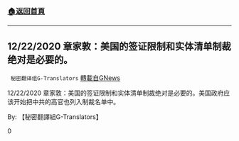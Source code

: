 ###  [:house:返回首頁](https://github.com/ourhimalayas/txt)
---

## 12/22/2020 章家敦：美国的签证限制和实体清单制裁绝对是必要的。
` 秘密翻译组G-Translators` [轉載自GNews](https://gnews.org/zh-hans/681179/)

12/22/2020 章家敦：美国的签证限制和实体清单制裁绝对是必要的。美国政府应该开始把中共的高官也列入制裁名单中。



By: 【秘密翻譯組G-Translators】

0
